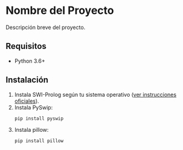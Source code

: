 # Nombre del Proyecto  

Descripción breve del proyecto.  

## Requisitos  
- Python 3.6+  

## Instalación  

1. Instala SWI-Prolog según tu sistema operativo ([ver instrucciones oficiales](https://www.swi-prolog.org/Download.html)).  
2. Instala PySwip:  
   ```bash
   pip install pyswip

3. Instala pillow:  
   ```bash
   pip install pillow
